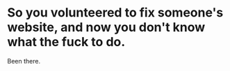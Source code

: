 # So you volunteered to fix someone's website, and now you don't know what the fuck to do.

Been there. 
